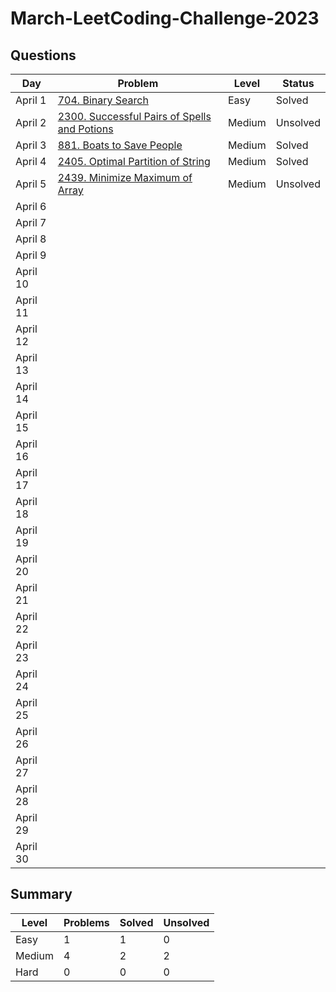 # March-LeetCoding-Challenge-2023

## Questions
| Day | Problem | Level | Status |
| --- | --- | --- | --- |
| April 1 | [704. Binary Search](https://leetcode.com/problems/binary-search/) | Easy | Solved |
| April 2 | [2300. Successful Pairs of Spells and Potions](https://leetcode.com/problems/successful-pairs-of-spells-and-potions/) | Medium | Unsolved |
| April 3 | [881. Boats to Save People](https://leetcode.com/problems/boats-to-save-people/) | Medium | Solved |
| April 4 | [2405. Optimal Partition of String](https://leetcode.com/problems/optimal-partition-of-string/) | Medium | Solved |
| April 5 | [2439. Minimize Maximum of Array](https://leetcode.com/problems/minimize-maximum-of-array/) | Medium | Unsolved |
| April 6 | []() |  |  |
| April 7 | []() |  |  |
| April 8 | []() |  |  |
| April 9 | []() |  |  |
| April 10 | []() |  |  |
| April 11 | []() |  |  |
| April 12 | []() |  |  |
| April 13 | []() |  |  |
| April 14 | []() |  |  |
| April 15 | []() |  |  |
| April 16 | []() |  |  |
| April 17 | []() |  |  |
| April 18 | []() |  |  |
| April 19 | []() |  |  |
| April 20 | []() |  |  |
| April 21 | []() |  |  |
| April 22 | []() |  |  |
| April 23 | []() |  |  |
| April 24 | []() |  |  |
| April 25 | []() |  |  |
| April 26 | []() |  |  |
| April 27 | []() |  |  |
| April 28 | []() |  |  |
| April 29 | []() |  |  |
| April 30 | []() |  |  |

## Summary
| Level  | Problems | Solved | Unsolved |
| ---    | --- | --- | --- |
| Easy   | 1 | 1 | 0 |
| Medium | 4 | 2 | 2 |
| Hard   | 0 | 0 | 0 |
